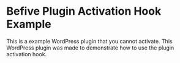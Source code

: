 # Befive Plugin Activation Hook Example
This is a example WordPress plugin that you cannot activate. This WordPress plugin was made to demonstrate how to use the plugin activation hook.
